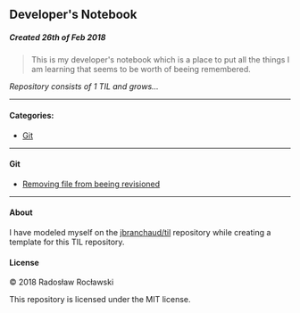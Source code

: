 ## Developer's Notebook
##### Created 26th of Feb 2018

> This is my developer's notebook which is a place to put all the things I am learning that seems to be worth of beeing remembered. 

_Repository consists of 1 TIL and grows..._

---

#### Categories:

* [Git](#git)

---

#### Git
- [Removing file from beeing revisioned](git/remove-file-from-beeing-revisioned.md)

---

#### About

I have modeled myself on the [jbranchaud/til](https://github.com/jbranchaud/til) repository while
creating a template for this TIL repository.

#### License

&copy; 2018 Radosław Rocławski

This repository is licensed under the MIT license.